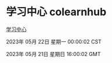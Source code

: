 # 学习中心 colearnhub
[学习中心](http://27.19.32.45:56308/colearnhub/)

2023年 05月 22日 星期一 00:00:02 CST

2023年 05月 21日 星期日 16:00:02 GMT
